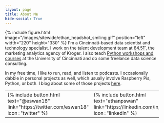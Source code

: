 ```yaml
---
layout: page
title: About Me
hide-social: True
---
```


{% include figure.html image="/images/sitewide/ethan_headshot_smiling.gif" position="left" width="220" height="330" %}
I'm a Cincinnati-based data scientist and technology specialist. I work on the talent development team at <a href="http://www.8451.com">84.51˚</a>, the marketing analytics agency of Kroger.
I also teach [Python workshops and courses](/courses) at the University of Cincinnati and do some freelance data science consulting.

In my free time, I like to run, read, and listen to podcasts.
I occasionally dabble in personal projects as well, which usually involve Raspberry Pis, Python, or both.
I blog about some of those projects [here](/).



<table><tr>
<td>
  {% include button.html text="@eswan18" link="https://twitter.com/eswan18" icon="twitter" %}
</td><td>
  {% include button.html text="ethanpswan" link="https://linkedin.com/in/ethanpswan" icon="linkedin" %}
</td><td>
  {% include button.html text="eswan18" link="https://github.com/eswan18" icon="github" %}
</td>
